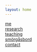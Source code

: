 ```yaml
---
layout: home
---
```

<div class="container">
<div class="text">
		<a class="navmain" href="/me.html">me</a>
<br>
                <a class="navresearchmain" href="/research.html">research</a>
<br>
                <a class="navteachingmain" href="/teaching.html">teaching</a>
<br>
                <a class="navsmorgasbordmain" href="/smorgasbord.html">smörgåsbord</a>
<br>
                <a class="navsub" href="/contact.html">contact</a>
</div>
</div>

<!--
<a href="/me.html"><img src="/IMAGES/msri_border.png" title="Credit to DALL-E" width="100%" style="float:center"></a>
-->
